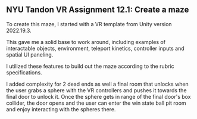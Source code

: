 ## NYU Tandon VR Assignment 12.1: Create a maze

To create this maze, I started with a VR template from Unity version 2022.19.3.

This gave me a solid base to work around, including examples of interactable objects, environment, teleport kinetics, controller inputs and spatial UI paneling.

I utilized these features to build out the maze according to the rubric specifications.

I added complexity for 2 dead ends as well a final room that unlocks when the user grabs a sphere with the VR controllers and pushes it towards the final door to unlock it.  Once the sphere gets in range of the final door's box collider, the door opens and the user can enter the win state ball pit room and enjoy interacting with the spheres there.